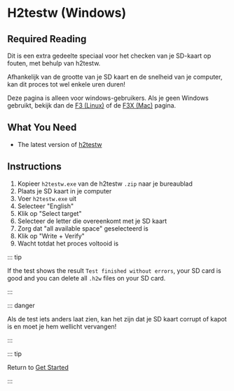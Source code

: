 # H2testw (Windows)

## Required Reading

Dit is een extra gedeelte speciaal voor het checken van je SD-kaart op fouten, met behulp van h2testw.

Afhankelijk van de grootte van je SD kaart en de snelheid van je computer, kan dit proces tot wel enkele uren duren!

Deze pagina is alleen voor windows-gebruikers. Als je geen Windows gebruikt, bekijk dan de [F3 (Linux)](f3-\(linux\)) of de [F3X (Mac)](f3xswift-\(mac\)) pagina.

## What You Need

- The latest version of [h2testw](https://www.heise.de/ct/Redaktion/bo/downloads/h2testw_1.4.zip)

## Instructions

1. Kopieer `h2testw.exe` van de h2testw `.zip` naar je bureaublad
2. Plaats je SD kaart in je computer
3. Voer `h2testw.exe` uit
4. Selecteer "English"
5. Klik op "Select target"
6. Selecteer de letter die overeenkomt met je SD kaart
7. Zorg dat "all available space" geselecteerd is
8. Klik op "Write + Verify"
9. Wacht totdat het proces voltooid is

::: tip

If the test shows the result `Test finished without errors`, your SD card is good and you can delete all `.h2w` files on your SD card.

:::

::: danger

Als de test iets anders laat zien, kan het zijn dat je SD kaart corrupt of kapot is en moet je hem wellicht vervangen!

:::

::: tip

Return to [Get Started](get-started)

:::
